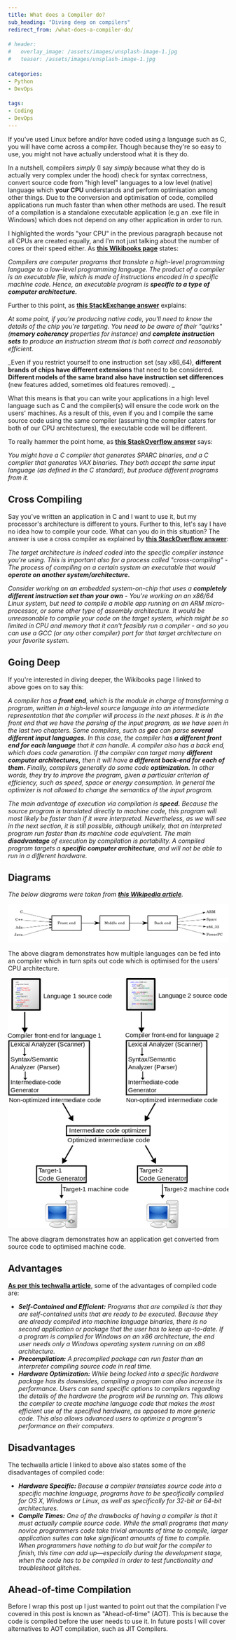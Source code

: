 ```yaml
---
title: What does a Compiler do?
sub_heading: "Diving deep on compilers"
redirect_from: /what-does-a-compiler-do/

# header:
#   overlay_image: /assets/images/unsplash-image-1.jpg
#   teaser: /assets/images/unsplash-image-1.jpg

categories:
- Python
- DevOps

tags:
- Coding
- DevOps
---
```

If you've used Linux before and/or have coded using a language such as C, you will have come across a compiler. Though because they're so easy to use, you might not have actually understood what it is they do.

In a nutshell, compilers _simply_ (I say _simply_ because what they do is actually very complex under the hood) check for syntax correctness, convert source code from "high level" languages to a low level (native) language which **your CPU** understands and perform optimisation among other things. Due to the conversion and optimisation of code, compiled applications run much faster than when other methods are used. The result of a compilation is a standalone executable application (e.g an .exe file in Windows) which does not depend on any other application in order to run.

I highlighted the words "your CPU" in the previous paragraph because not all CPUs are created equally, and I'm not just talking about the number of cores or their speed either. As [**this Wikibooks page**](https://en.wikibooks.org/wiki/Introduction_to_Programming_Languages/Compiled_Programs) states:

_Compilers are computer programs that translate a high-level programming language to a low-level programming language. The product of a compiler is an executable file, which is made of instructions encoded in a specific machine code. Hence, an executable program is **specific to a type of computer architecture.**_

Further to this point, as [**this StackExchange answer**](https://softwareengineering.stackexchange.com/a/167858/262237) explains:

_At some point, if you're producing native code, you'll need to know the details of the chip you're targeting. You need to be aware of their "quirks" (**memory coherency** properties for instance) and **complete instruction sets** to produce an instruction stream that is both correct and reasonably efficient._

_Even if you restrict yourself to one instruction set (say x86_64), **different brands of chips have different extensions** that need to be considered. **Different models of the same brand also have instruction set differences** (new features added, sometimes old features removed). _

What this means is that you can write your applications in a high level language such as C and the compiler(s) will ensure the code work on the users' machines. As a result of this, even if you and I compile the same source code using the same compiler (assuming the compiler caters for both of our CPU architectures), the executable code will be different.

To really hammer the point home, as [**this StackOverflow answer**](http://stackoverflow.com/a/42716497/6233477) says:

_You might have a C compiler that generates SPARC binaries, and a C compiler that generates VAX binaries. They both accept the same input language (as defined in the C standard), but produce different programs from it._

## Cross Compiling

Say you've written an application in C and I want to use it, but my processor's architecture is different to yours. Further to this, let's say I have no idea how to compile your code. What can you do in this situation? The answer is use a cross compiler as explained by [**this StackOverflow answer**](http://stackoverflow.com/a/42717180/6233477):

_The target architecture is indeed coded into the specific compiler instance you're using. This is important also for a process called "cross-compiling" - The process of compiling on a certain system an executable that would **operate on another system/architecture.**_

_Consider working on an embedded system-on-chip that uses a **completely different instruction set than your own** - You're working on an x86/64 Linux system, but need to compile a mobile app running on an ARM micro-processor, or some other type of assembly architecture. It would be unreasonable to compile your code on the target system, which might be so limited in CPU and memory that it can't feasibly run a compiler - and so you can use a GCC (or any other compiler) port for that target architecture on your favorite system._

## Going Deep

If you're interested in diving deeper, the Wikibooks page I linked to above goes on to say this:

_A compiler has a **front end**, which is the module in charge of transforming a program, written in a high-level source language into an intermediate representation that the compiler will process in the next phases. It is in the front end that we have the parsing of the input program, as we have seen in the last two chapters. Some compilers, such as **gcc** can parse **several different input languages.** In this case, the compiler has **a different front end for each language** that it can handle. A compiler also has a back end, which does code generation. If the compiler can target many **different computer architectures,** then it will have **a different back-end for each of them.** Finally, compilers generally do some code **optimization.** In other words, they try to improve the program, given a particular criterion of efficiency, such as speed, space or energy consumption. In general the optimizer is not allowed to change the semantics of the input program._

_The main advantage of execution via compilation is **speed.** Because the source program is translated directly to machine code, this program will most likely be faster than if it were interpreted. Nevertheless, as we will see in the next section, it is still possible, although unlikely, that an interpreted program run faster than its machine code equivalent. The main **disadvantage** of execution by compilation is portability. A compiled program targets a **specific computer architecture**, and will not be able to run in a different hardware._

## Diagrams

_The below diagrams were taken from **[this Wikipedia article](https://en.wikipedia.org/wiki/Compiler)**._

[![](/assets/2017/05/Compiler_design.svg_.png)](/assets/2017/05/Compiler_design.svg_.png)

The above diagram demonstrates how multiple languages can be fed into an compiler which in turn spits out code which is optimised for the users' CPU architecture.

[![](/assets/2017/05/531px-Compiler.svg_.png)](/assets/2017/05/531px-Compiler.svg_.png)

The above diagram demonstrates how an application get converted from source code to optimised machine code.

## Advantages

[**As per this techwalla article**](https://www.techwalla.com/articles/disadvantages-advantages-of-compilers), some of the advantages of compiled code are:

*   _**Self-Contained and Efficient:** Programs that are compiled is that they are self-contained units that are ready to be executed. Because they are already compiled into machine language binaries, there is no second application or package that the user has to keep up-to-date. If a program is compiled for Windows on an x86 architecture, the end user needs only a Windows operating system running on an x86 architecture._
*   _**Precompilation:** A precompiled package can run faster than an interpreter compiling source code in real time._
*   _**Hardware Optimization:** While being locked into a specific hardware package has its downsides, compiling a program can also increase its performance. Users can send specific options to compilers regarding the details of the hardware the program will be running on. This allows the compiler to create machine language code that makes the most efficient use of the specified hardware, as opposed to more generic code. This also allows advanced users to optimize a program's performance on their computers._

## Disadvantages

The techwalla article I linked to above also states some of the disadvantages of compiled code:

*   _**Hardware Specific:** Because a compiler translates source code into a specific machine language, programs have to be specifically compiled for OS X, Windows or Linux, as well as specifically for 32-bit or 64-bit architectures._
*   _**Compile Times:** One of the drawbacks of having a compiler is that it must actually compile source code. While the small programs that many novice programmers code take trivial amounts of time to compile, larger application suites can take significant amounts of time to compile. When programmers have nothing to do but wait for the compiler to finish, this time can add up—especially during the development stage, when the code has to be compiled in order to test functionality and troubleshoot glitches._

## Ahead-of-time Compilation

Before I wrap this post up I just wanted to point out that the compilation I've covered in this post is known as "Ahead-of-time" (AOT). This is because the code is compiled before the user needs to use it. In future posts I will cover alternatives to AOT compilation, such as JIT Compilers.